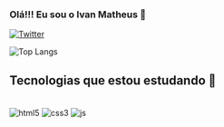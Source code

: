 ### Olá!!! Eu sou o Ivan Matheus 👋

[![Twitter](https://img.shields.io/badge/Twitter-1DA1F2?style=for-the-badge&logo=twitter&logoColor=white)](https://twitter.com/oSid___)

![Top Langs](https://github-readme-stats.vercel.app/api/top-langs/?username=IvanMath&hide_progress=true)

## Tecnologias que estou estudando 👾

<div style="display: incline_block"><br/>
<img align="center" alt="html5" src="https://img.shields.io/badge/HTML5-E34F26?style=for-the-badge&logo=html5&logoColor=white" />
<img align="center" alt="css3" src="https://img.shields.io/badge/CSS3-1572B6?style=for-the-badge&logo=css3&logoColor=white"/>
<img align="center" alt="js" src="https://img.shields.io/badge/JavaScript-F7DF1E?style=for-the-badge&logo=javascript&logoColor=black"/>
  
</div>
